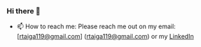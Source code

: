 ### Hi there 👋

- 📫 How to reach me: Please reach me out on my email:[rtaiga119@gmail.com] (rtaiga119@gmail.com) or my [LinkedIn](https://www.linkedin.com/in/rio-taiga/)

<!--
**riotaiga/riotaiga** is a ✨ _special_ ✨ repository because its `README.md` (this file) appears on your GitHub profile.

Here are some ideas to get you started:

- 🔭 I’m currently working on ...
- 🌱 I’m currently learning ...
- 👯 I’m looking to collaborate on ...
- 🤔 I’m looking for help with ...
- 💬 Ask me about ...

- 😄 Pronouns: ...
- ⚡ Fun fact: ...
-->
